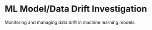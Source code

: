 # ML Model/Data Drift Investigation

Monitoring and managing data drift in machine learning models.
